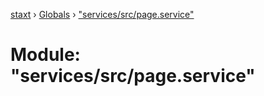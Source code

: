 [staxt](../README.md) › [Globals](../globals.md) › ["services/src/page.service"](_services_src_page_service_.md)

# Module: "services/src/page.service"



